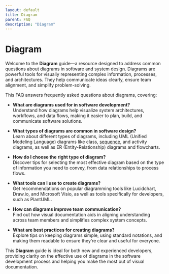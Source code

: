 ```yaml
---
layout: default
title: Diagram
parent: FAQ
description: "Diagram"
---
```


# **Diagram**

Welcome to the **Diagram** guide—a resource designed to address common questions about diagrams in software and system design. Diagrams are powerful tools for visually representing complex information, processes, and architectures. They help communicate ideas clearly, ensure team alignment, and simplify problem-solving.

This FAQ answers frequently asked questions about diagrams, covering:

- **What are diagrams used for in software development?**  
  Understand how diagrams help visualize system architectures, workflows, and data flows, making it easier to plan, build, and communicate software solutions.

- **What types of diagrams are common in software design?**  
  Learn about different types of diagrams, including UML (Unified Modeling Language) diagrams like class,
  [sequence](./what_is_diagram_sequence.md), and activity diagrams, as well as ER (Entity-Relationship) diagrams and flowcharts.

- **How do I choose the right type of diagram?**  
  Discover tips for selecting the most effective diagram based on the type of information you need to convey, from data relationships to process flows.

- **What tools can I use to create diagrams?**  
  Get recommendations on popular diagramming tools like Lucidchart, Draw.io, and Microsoft Visio, as well as tools specifically for developers, such as PlantUML.

- **How can diagrams improve team communication?**  
  Find out how visual documentation aids in aligning understanding across team members and simplifies complex system concepts.

- **What are best practices for creating diagrams?**  
  Explore tips on keeping diagrams simple, using standard notations, and making them readable to ensure they’re clear and useful for everyone.

This **Diagram** guide is ideal for both new and experienced developers, providing clarity on the effective use of diagrams in the software development process and helping you make the most out of visual documentation.
